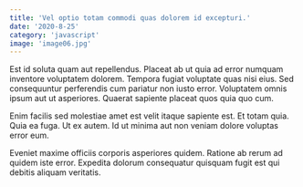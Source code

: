 ```yaml
---
title: 'Vel optio totam commodi quas dolorem id excepturi.'
date: '2020-8-25'
category: 'javascript'
image: 'image06.jpg'
---
```


Est id soluta quam aut repellendus. Placeat ab ut quia ad error numquam inventore voluptatem dolorem. Tempora fugiat voluptate quas nisi eius. Sed consequuntur perferendis cum pariatur non iusto error. Voluptatem omnis ipsum aut ut asperiores. Quaerat sapiente placeat quos quia quo cum.
 Enim facilis sed molestiae amet est velit itaque sapiente est. Et totam quia. Quia ea fuga. Ut ex autem. Id ut minima aut non veniam dolore voluptas error eum.
 Eveniet maxime officiis corporis asperiores quidem. Ratione ab rerum ad quidem iste error. Expedita dolorum consequatur quisquam fugit est qui debitis aliquam veritatis.
